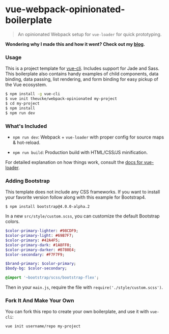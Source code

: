 # vue-webpack-opinionated-boilerplate

> An opinionated Webpack setup for `vue-loader` for quick prototyping.

**Wondering why I made this and how it went? Check out my [blog](http://heucke.io/web-dev/).**

### Usage

This is a project template for [vue-cli](https://github.com/vuejs/vue-cli). Includes support for Jade and Sass. This boilerplate also contains handy examples of child components, data binding, data passing, list rendering, and form binding for easy pickup of the Vue ecosystem.

``` bash
$ npm install -g vue-cli
$ vue init theucke/webpack-opinionated my-project
$ cd my-project
$ npm install
$ npm run dev
```

### What's Included

- `npm run dev`: Webpack + `vue-loader` with proper config for source maps & hot-reload.

- `npm run build`: Production build with HTML/CSS/JS minification.

For detailed explanation on how things work, consult the [docs for vue-loader](http://vuejs.github.io/vue-loader).

### Adding Bootstrap

This template does not include any CSS frameworks. If you want to install your favorite version follow along with this example for Bootstrap4.

```base
$ npm install bootstrap@4.0.0-alpha.2
```

In a new `src/style/custom.scss`, you can customize the default Bootstrap colors.

```sass
$color-primary-lighter: #98CDF9;
$color-primary-light: #69B7F7;
$color-primary: #42A4F5;
$color-primary-dark: #1A8FF0;
$color-primary-darker: #0780E4;
$color-secondary: #F7F7F9;

$brand-primary: $color-primary;
$body-bg: $color-secondary;

@import '~bootstrap/scss/bootstrap-flex';
```

Then in your `main.js`, require the file with `require('./style/custom.scss')`.

### Fork It And Make Your Own

You can fork this repo to create your own boilerplate, and use it with `vue-cli`:

``` bash
vue init username/repo my-project
```
